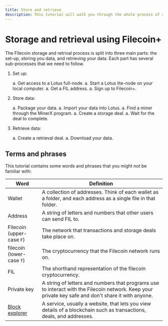 ```yaml
---
title: Store and retrieve
description: This tutorial will walk you through the whole process of storing and retrieving a file to and from the Filecoin network. 
---
```


# Storage and retrieval using Filecoin+

The Filecoin storage and retrival process is split into three main parts: the set-up, storing you data, and retrieving your data. Each part has several sub-processes that we need to follow.

1. Set up:

    a. Get access to a Lotus full-node.
    a. Start a Lotus lite-node on your local computer.
    a. Get a FIL address.
    a. Sign up to Filecoin+.

1. Store data: 

    a. Package your data.
    a. Import your data into Lotus.
    a. Find a miner through the MinerX program.
    a. Create a storage deal.
    a. Wait for the deal to complete.

1. Retrieve data:

    a. Create a retrieval deal.
    a. Download your data.

## Terms and phrases

This tutorial contains some words and phrases that you might not be familiar with:

| Word | Definition |
| --- | --- |
| Wallet | A collection of addresses. Think of each wallet as a folder, and each address as a single file in that folder. |
| Address | A string of letters and numbers that other users can send FIL to. |
| Filecoin (upper-case `F`) | The network that transactions and storage deals take place on. |
| filecoin (lower-case `f`) | The cryptocurrency that the Filecoin network runs on. |
| FIL | The shorthand representation of the filecoin cryptocurrency. |
| Private key | A string of letters and numbers that programs use to interact with the Filecoin network. Keep your private key safe and don't share it with anyone. |
| [Block explorer](/get-started/explore-the-network/#block-explorers) | A service, usually a website, that lets you view details of a blockchain such as transactions, deals, and addresses. |
